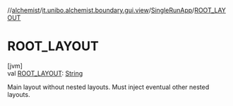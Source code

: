 //[alchemist](../../../index.md)/[it.unibo.alchemist.boundary.gui.view](../index.md)/[SingleRunApp](index.md)/[ROOT_LAYOUT](-r-o-o-t_-l-a-y-o-u-t.md)

# ROOT_LAYOUT

[jvm]\
val [ROOT_LAYOUT](-r-o-o-t_-l-a-y-o-u-t.md): [String](https://docs.oracle.com/javase/8/docs/api/java/lang/String.html)

Main layout without nested layouts. Must inject eventual other nested layouts.
